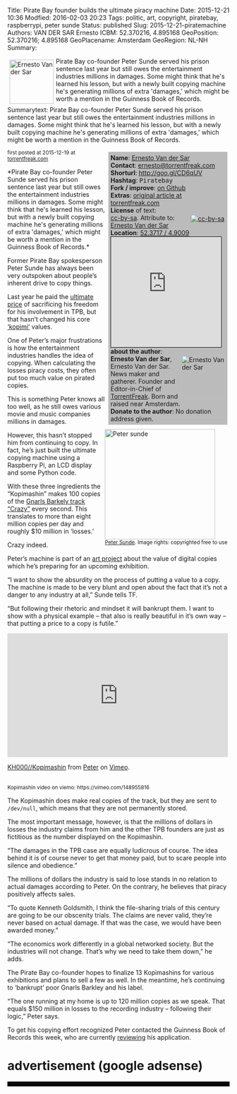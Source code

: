 Title:  Pirate Bay founder builds the ultimate piracy machine
Date:    2015-12-21 10:36
Modfied: 2016-02-03 20:23
Tags:    politic, art, copyright, piratebay, raspberrypi, peter sunde
Status: published 
Slug:    2015-12-21-piratemachine
Authors: VAN DER SAR Ernesto
ICBM: 52.370216, 4.895168
GeoPosition: 52.370216; 4.895168
GeoPlacename: Amsterdam
GeoRegion:  NL-NH
Summary: <div style="float:left; margin:5px;"><img src="/images/authors/torrentfreakauthor.jpg" alt="Ernesto Van der Sar" height="100"></div>Pirate Bay co-founder Peter Sunde served his prison sentence last year but still owes the entertainment industries millions in damages. Some might think that he's learned his lesson, but with a newly built copying machine he's generating millions of extra 'damages,' which might be worth a mention in the Guinness Book of Records.<div style="clear:both;"></div>
Summarytext: Pirate Bay co-founder Peter Sunde served his prison sentence last year but still owes the entertainment industries millions in damages. Some might think that he's learned his lesson, but with a newly built copying machine he's generating millions of extra 'damages,' which might be worth a mention in the Guinness Book of Records.

<div style="font-size:14px;float:right; padding: 5px; margin: 5px; background-color: #bbbbbb; width:260px;"> 
<b>Name</b>: <a href="https://torrentfreak.com/author/ernesto/">Ernesto Van der Sar</a><br>
<b>Contact</b>: <a href="mailto:ernesto@torrentfreak.com">ernesto@torrentfreak.com</a><br>
<b>Shorturl</b>: <a href="http://goo.gl/CD6qUV">http://goo.gl/CD6qUV</a><br> 
<b>Hashtag</b>: <tt>Piratebay</tt><br>
<b>Fork / improve</b>: <a href="https://github.com/horstjens/internationalopenmagazine/blob/master/content/blog/2015-12-21-piratemachine.md">on Github</a><br>
<b>Extras</b>: <a href="https://torrentfreak.com/pirate-bay-founder-builds-the-ultimate-piracy-machine-151219/">original article at torrentfreak.com</a><br> <!-- additional material, translations, video, audio etc you want to hint at -->
<b>License</b> of text:<br>
<div style="float:right;margin:2px;"><a href="https://creativecommons.org/licenses/by-sa/4.0/"><img src="http://internationalopenmagazine.org/images/ccbysa88x31.png" alt="cc-by-sa"></a></div><a href="https://creativecommons.org/licenses/by-sa/4.0/">cc-by-sa</a>. Attribute to: <a href="https://torrentfreak.com/pirate-bay-founder-builds-the-ultimate-piracy-machine-151219/">Ernesto Van der Sar</a><br>
<b>Location</b>: <a href="http://www.openstreetmap.org/?mlat=52.3716&amp;mlon=4.9009#map=12/52.3717/4.9009">52.3717 / 4.9009</a><br>
<iframe width="250" height="250" frameborder="0" scrolling="no" marginheight="0" marginwidth="0" src="http://www.openstreetmap.org/export/embed.html?bbox=4.674339294433594%2C52.282862080335846%2C5.127525329589844%2C52.46040259846577&amp;layer=mapnik&amp;marker=52.37161673882133%2C4.900932312011719" style="border: 1px solid black"></iframe><br>
<b>about the author</b>: <br><img src="/images/authors/torrentfreakauthor.jpg" alt="Ernesto Van der Sar" width="100" align="right"><b>Ernesto Van der Sar</b>, Ernesto Van der Sar. News maker and gatherer. Founder and Editor-in-Chief of <a href="https://torrentfreak.com">TorrentFreak</a>. Born and raised near Amsterdam.
<br><b>Donate to the author</b>: No donation address given. <br>
</div>

<small>first posted at 2015-12-19 at <a href="https://torrentfreak.com/pirate-bay-founder-builds-the-ultimate-piracy-machine-151219">torrentfreak.com</a></small>

<div style="float:right; margin:5px">
<a href="https://commons.wikimedia.org/wiki/File:Peter_sunde_close_up.jpg#/media/File:Peter_sunde_close_up.jpg"><img src="/images/2015-12-21-piratemachine/Peter_sunde_close_up.jpg" width="250" alt="Peter sunde"><br><small><a href="http://blog.brokep.com/about/">Peter Sunde</a>. Image rights: copyrighted free to use</a></small>
</div>
*Pirate Bay co-founder Peter Sunde served his prison sentence last year but still owes the entertainment industries millions in damages. Some might think that he's learned his lesson, but with a newly built copying machine he's generating millions of extra 'damages,' which might be worth a mention in the Guinness Book of Records.*

Former Pirate Bay spokesperson Peter Sunde has always been very outspoken about people’s inherent drive to copy things.

Last year he paid the [ultimate price](https://torrentfreak.com/pirate-bays-peter-sunde-released-prison-141011/) of sacrificing his freedom for his involvement in TPB, but that hasn’t changed his core [‘kopimi‘](https://en.wikipedia.org/wiki/Piratbyr%C3%A5n#Kopimism) values.

One of Peter’s major frustrations is how the entertainment industries handles the idea of copying. When calculating the losses piracy costs, they often put too much value on pirated copies.

This is something Peter knows all too well, as he still owes various movie and music companies millions in damages.

However, this hasn’t stopped him from continuing to copy. In fact, he’s just built the ultimate copying machine using a Raspberry Pi, an LCD display and some Python code.

With these three ingredients the “Kopimashin” makes 100 copies of the [Gnarls Barkely track “Crazy”](https://www.youtube.com/watch?v=bd2B6SjMh_w) every second. This translates to more than eight million copies per day and roughly $10 million in ‘losses.’

Crazy indeed.

Peter’s machine is part of an [art project](http://konsthack.se/portfolio/kh000-kopimashin/) about the value of digital copies which he’s preparing for an upcoming exhibition.

“I want to show the absurdity on the process of putting a value to a copy. The machine is made to be very blunt and open about the fact that it’s not a danger to any industry at all,” Sunde tells TF.

“But following their rhetoric and mindset it will bankrupt them. I want to show with a physical example – that also is really beautiful in it’s own way – that putting a price to a copy is futile.”



<iframe src="https://player.vimeo.com/video/148955816" width="500" height="281" frameborder="0" webkitallowfullscreen mozallowfullscreen allowfullscreen></iframe>
<p><a href="https://vimeo.com/148955816">KH000//Kopimashin</a> from <a href="https://vimeo.com/brokep">Peter</a> on <a href="https://vimeo.com">Vimeo</a>.</p><br>
<small>Kopimashin video on viemo: https://vimeo.com/148955816</small>

The Kopimashin does make real copies of the track, but they are sent to `/dev/null`, which means that they are not permanently stored.

The most important message, however, is that the millions of dollars in losses the industry claims from him and the other TPB founders are just as fictitious as the number displayed on the Kopimashin.

“The damages in the TPB case are equally ludicrous of course. The idea behind it is of course never to get that money paid, but to scare people into silence and obedience.”

The millions of dollars the industry is said to lose stands in no relation to actual damages according to Peter. On the contrary, he believes that piracy positively affects sales.

“To quote Kenneth Goldsmith, I think the file-sharing trials of this century are going to be our obscenity trials. The claims are never valid, they’re never based on actual damage. If that was the case, we would have been awarded money.”

“The economics work differently in a global networked society. But the industries will not change. That’s why we need to take them down,” he adds.

The Pirate Bay co-founder hopes to finalize 13 Kopimashins for various exhibitions and plans to sell a few as well. In the meantime, he’s continuing to ‘bankrupt’ poor Gnarls Barkley and his label.

“The one running at my home is up to 120 million copies as we speak. That equals $150 million in losses to the recording industry – following their logic,” Peter says.

To get his copying effort recognized Peter contacted the Guinness Book of Records this week, who are currently [reviewing](https://torrentfreak.com/images/record1.png) his application.

# advertisement (google adsense) 

<hr style="border:solid 5px black;">

<script async src="//pagead2.googlesyndication.com/pagead/js/adsbygoogle.js"></script>
<!-- intopenmag-unten -->
<ins class="adsbygoogle"
     style="display:inline-block;width:728px;height:90px"
     data-ad-client="ca-pub-3535173094498375"
     data-ad-slot="7210184316"></ins>
<script>
(adsbygoogle = window.adsbygoogle || []).push({});
</script>

